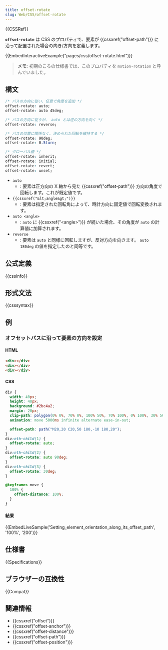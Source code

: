 ```yaml
---
title: offset-rotate
slug: Web/CSS/offset-rotate
---
```


{{CSSRef}}

**`offset-rotate`** は CSS のプロパティで、要素が {{cssxref("offset-path")}} に沿って配置された場合の向き/方向を定義します。

{{EmbedInteractiveExample("pages/css/offset-rotate.html")}}

> **メモ:** 初期のころの仕様書では、このプロパティを `motion-rotation` と呼んでいました。

## 構文

```css
/* パスの方向に従い、任意で角度を追加 */
offset-rotate: auto;
offset-rotate: auto 45deg;

/* パスの方向に従うが、 auto とは逆の方向を向く */
offset-rotate: reverse;

/* パスの位置に関係なく、決められた回転を維持する */
offset-rotate: 90deg;
offset-rotate: 0.5turn;

/* グローバル値 */
offset-rotate: inherit;
offset-rotate: initial;
offset-rotate: revert;
offset-rotate: unset;
```

- `auto`
  - : 要素は正方向の X 軸から見た {{cssxref("offset-path")}} 方向の角度で回転します。これが既定値です。
- `{{cssxref("&lt;angle&gt;")}}`
  - : 要素は指定された回転角によって、時計方向に固定値で回転変換されます。
- `auto <angle>`
  - : `auto` に {{cssxref("&lt;angle&gt;")}} が続いた場合、その角度が `auto` の計算値に加算されます。
- `reverse`
  - : 要素は `auto` と同様に回転しますが、反対方向を向きます。 `auto 180deg` の値を指定したのと同等です。

## 公式定義

{{cssinfo}}

## 形式文法

{{csssyntax}}

## 例

### オフセットパスに沿って要素の方向を設定

#### HTML

```html
<div></div>
<div></div>
<div></div>
```

#### CSS

```css
div {
  width: 40px;
  height: 40px;
  background: #2bc4a2;
  margin: 20px;
  clip-path: polygon(0% 0%, 70% 0%, 100% 50%, 70% 100%, 0% 100%, 30% 50%);
  animation: move 5000ms infinite alternate ease-in-out;

  offset-path: path("M20,20 C20,50 180,-10 180,20");
}
div:nth-child(1) {
  offset-rotate: auto;
}
div:nth-child(2) {
  offset-rotate: auto 90deg;
}
div:nth-child(3) {
  offset-rotate: 30deg;
}

@keyframes move {
  100% {
    offset-distance: 100%;
  }
}
```

#### 結果

{{EmbedLiveSample('Setting_element_orientation_along_its_offset_path', '100%', '200')}}

## 仕様書

{{Specifications}}

## ブラウザーの互換性

{{Compat}}

## 関連情報

- {{cssxref("offset")}}
- {{cssxref("offset-anchor")}}
- {{cssxref("offset-distance")}}
- {{cssxref("offset-path")}}
- {{cssxref("offset-position")}}

